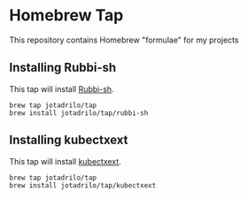 # Homebrew Tap
This repository contains Homebrew "formulae" for my projects

## Installing Rubbi-sh

This tap will install [Rubbi-sh](https://github.com/jotadrilo/rubbi-sh).

```
brew tap jotadrilo/tap
brew install jotadrilo/tap/rubbi-sh
```

## Installing kubectxext

This tap will install [kubectxext](https://github.com/jotadrilo/kubectxext).

```
brew tap jotadrilo/tap
brew install jotadrilo/tap/kubectxext
```
